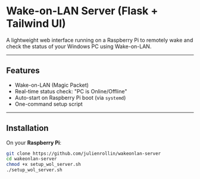 # Wake-on-LAN Server (Flask + Tailwind UI)

A lightweight web interface running on a Raspberry Pi to remotely wake and check the status of your Windows PC using Wake-on-LAN.

---

## Features

- Wake-on-LAN (Magic Packet)
- Real-time status check: "PC is Online/Offline"
- Auto-start on Raspberry Pi boot (via `systemd`)
- One-command setup script

---

## Installation

On your **Raspberry Pi**:

```bash
git clone https://github.com/julienrollin/wakeonlan-server
cd wakeonlan-server
chmod +x setup_wol_server.sh
./setup_wol_server.sh
